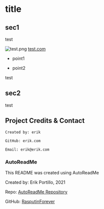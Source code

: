 # title

## sec1
test

![test.png](test.png
)
[test.com](test.com
)
* point1

* point2

test

## sec2
test

## Project Credits & Contact

    Created by: erik

    GitHub: erik.com

    Email: erik@erik.com

### AutoReadMe

This README was created using AutoReadMe

Created by: Erik Portillo, 2021

Repo: [AutoReadMe Repository](https://github.com/rasputinforever/Auto-ReadMe)

GitHub: [RasputinForever](https://github.com/rasputinforever)
